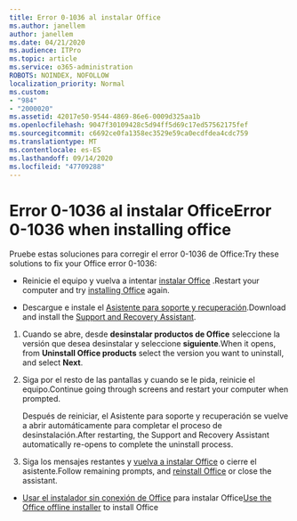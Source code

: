 ```yaml
---
title: Error 0-1036 al instalar Office
ms.author: janellem
author: janellem
ms.date: 04/21/2020
ms.audience: ITPro
ms.topic: article
ms.service: o365-administration
ROBOTS: NOINDEX, NOFOLLOW
localization_priority: Normal
ms.custom:
- "984"
- "2000020"
ms.assetid: 42017e50-9544-4869-86e6-0009d325aa1b
ms.openlocfilehash: 9047f30109428c5d94ff5d69c17ed57562175fef
ms.sourcegitcommit: c6692ce0fa1358ec3529e59ca0ecdfdea4cdc759
ms.translationtype: MT
ms.contentlocale: es-ES
ms.lasthandoff: 09/14/2020
ms.locfileid: "47709288"
---
```

# <a name="error-0-1036-when-installing-office"></a><span data-ttu-id="9fb57-102">Error 0-1036 al instalar Office</span><span class="sxs-lookup"><span data-stu-id="9fb57-102">Error 0-1036 when installing office</span></span>

<span data-ttu-id="9fb57-103">Pruebe estas soluciones para corregir el error 0-1036 de Office:</span><span class="sxs-lookup"><span data-stu-id="9fb57-103">Try these solutions to fix your Office error 0-1036:</span></span>
  
- <span data-ttu-id="9fb57-104">Reinicie el equipo y vuelva a intentar [instalar Office](https://portal.office.com/OLS/MySoftware.aspx) .</span><span class="sxs-lookup"><span data-stu-id="9fb57-104">Restart your computer and try [installing Office](https://portal.office.com/OLS/MySoftware.aspx) again.</span></span>

- <span data-ttu-id="9fb57-105">Descargue e instale el [Asistente para soporte y recuperación](https://aka.ms/SARA-OfficeUninstall-Alchemy).</span><span class="sxs-lookup"><span data-stu-id="9fb57-105">Download and install the [Support and Recovery Assistant](https://aka.ms/SARA-OfficeUninstall-Alchemy).</span></span>

1. <span data-ttu-id="9fb57-106">Cuando se abre, desde **desinstalar productos de Office** seleccione la versión que desea desinstalar y seleccione **siguiente**.</span><span class="sxs-lookup"><span data-stu-id="9fb57-106">When it opens, from **Uninstall Office products** select the version you want to uninstall, and select **Next**.</span></span>

2. <span data-ttu-id="9fb57-107">Siga por el resto de las pantallas y cuando se le pida, reinicie el equipo.</span><span class="sxs-lookup"><span data-stu-id="9fb57-107">Continue going through screens and restart your computer when prompted.</span></span>

    <span data-ttu-id="9fb57-108">Después de reiniciar, el Asistente para soporte y recuperación se vuelve a abrir automáticamente para completar el proceso de desinstalación.</span><span class="sxs-lookup"><span data-stu-id="9fb57-108">After restarting, the Support and Recovery Assistant automatically re-opens to complete the uninstall process.</span></span>

3. <span data-ttu-id="9fb57-109">Siga los mensajes restantes y [vuelva a instalar Office](https://portal.office.com/OLS/MySoftware.aspx) o cierre el asistente.</span><span class="sxs-lookup"><span data-stu-id="9fb57-109">Follow remaining prompts, and [reinstall Office](https://portal.office.com/OLS/MySoftware.aspx) or close the assistant.</span></span>

- <span data-ttu-id="9fb57-110">[Usar el instalador sin conexión de Office](https://support.office.com/article/f0a85fe7-118f-41cb-a791-d59cef96ad1c?wt.mc_id=Alchemy_ClientDIA) para instalar Office</span><span class="sxs-lookup"><span data-stu-id="9fb57-110">[Use the Office offline installer](https://support.office.com/article/f0a85fe7-118f-41cb-a791-d59cef96ad1c?wt.mc_id=Alchemy_ClientDIA) to install Office</span></span>
